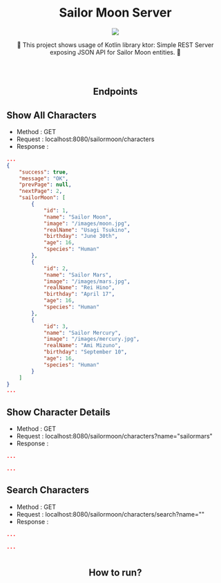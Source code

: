 # <h1 align="center">Sailor Moon Server</h1>

<p align="center">
<img src="https://github.com/betulnecanli/SailorMoonServer/blob/master/banner/sailorbnnr.png?raw=true"/>
</p>

<p align="center">  
🌙 This project shows usage of Kotlin library ktor: Simple REST Server exposing JSON API for Sailor Moon entities. 🌙
</p>
</br>

# <h2 align="center">Endpoints</h2>
## Show All Characters 
- Method : GET
- Request : localhost:8080/sailormoon/characters
- Response : 
```json 
...
{
    "success": true,
    "message": "OK",
    "prevPage": null,
    "nextPage": 2,
    "sailorMoon": [
        {
            "id": 1,
            "name": "Sailor Moon",
            "image": "/images/moon.jpg",
            "realName": "Usagi Tsukino",
            "birthday": "June 30th",
            "age": 16,
            "species": "Human"
        },
        {
            "id": 2,
            "name": "Sailor Mars",
            "image": "/images/mars.jpg",
            "realName": "Rei Hino",
            "birthday": "April 17",
            "age": 16,
            "species": "Human"
        },
        {
            "id": 3,
            "name": "Sailor Mercury",
            "image": "/images/mercury.jpg",
            "realName": "Ami Mizuno",
            "birthday": "September 10",
            "age": 16,
            "species": "Human"
        }
    ]
}
...
```
## Show Character Details
- Method : GET
- Request : localhost:8080/sailormoon/characters?name="sailormars"
- Response : 
```json 
...

...
```


## Search Characters
- Method : GET
- Request : localhost:8080/sailormoon/characters/search?name=""
- Response : 
```json 
...

...
```
# <h2 align="center">How to run?</h2>
